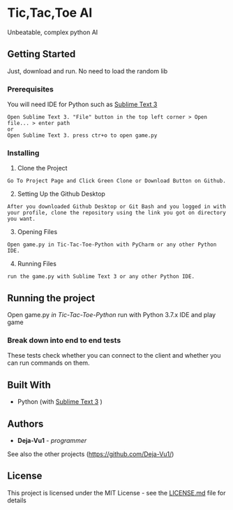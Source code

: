 # Tic,Tac,Toe AI

Unbeatable, complex python AI


## Getting Started

Just, download and run. No need to load the random lib

### Prerequisites

You will need IDE for Python such as [Sublime Text 3](https://www.sublimetext.com/3)

```
Open Sublime Text 3. "File" button in the top left corner > Open file... > enter path
or
Open Sublime Text 3. press ctr+o to open game.py
```

### Installing

1) Clone the Project

```
Go To Project Page and Click Green Clone or Download Button on Github.
```

2) Setting Up the Github Desktop

```
After you downloaded Github Desktop or Git Bash and you logged in with your profile, clone the repository using the link you got on directory you want.
```


3) Opening Files

```
Open game.py in Tic-Tac-Toe-Python with PyCharm or any other Python IDE.
```

4) Running Files

```
run the game.py with Sublime Text 3 or any other Python IDE.
```

## Running the project

Open game.py *in Tic-Tac-Toe-Python*
run with Python 3.7.x IDE
and play game

### Break down into end to end tests

These tests check whether you can connect to the client and whether you can run commands on them.

## Built With

* Python (with [Sublime Text 3](https://www.sublimetext.com/3) )

## Authors

* **Deja-Vu1** - *programmer* 

See also the other projects (https://github.com/Deja-Vu1/)

## License

This project is licensed under the MIT License - see the [LICENSE.md](https://github.com/Deja-Vu1/Tic-Tac-Toe-Python/blob/master/LICENSE) file for details
